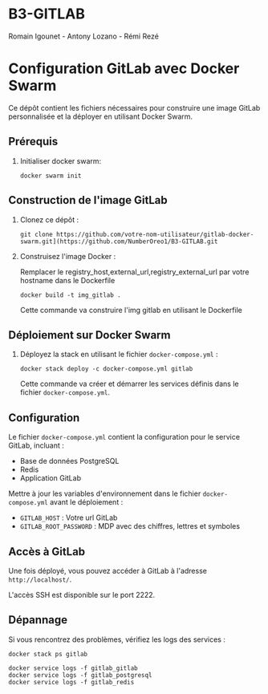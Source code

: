 # B3-GITLAB

Romain Igounet - Antony Lozano - Rémi Rezé

# Configuration GitLab avec Docker Swarm

Ce dépôt contient les fichiers nécessaires pour construire une image GitLab personnalisée et la déployer en utilisant Docker Swarm.

## Prérequis


1. Initialiser docker swarm:
   ```
   docker swarm init
   ```

## Construction de l'image GitLab

1. Clonez ce dépôt :
   ```
   git clone https://github.com/votre-nom-utilisateur/gitlab-docker-swarm.git](https://github.com/NumberOreo1/B3-GITLAB.git
   ```

2. Construisez l'image Docker :

   Remplacer le registry_host,external_url,registry_external_url par votre hostname dans le Dockerfile
   
   ```
   docker build -t img_gitlab .
   ```

   Cette commande va construire l'img gitlab en utilisant le Dockerfile

## Déploiement sur Docker Swarm

1. Déployez la stack en utilisant le fichier `docker-compose.yml` :
   ```
   docker stack deploy -c docker-compose.yml gitlab
   ```

   Cette commande va créer et démarrer les services définis dans le fichier `docker-compose.yml`.

## Configuration

Le fichier `docker-compose.yml` contient la configuration pour le service GitLab, incluant :

- Base de données PostgreSQL
- Redis
- Application GitLab

Mettre à jour les variables d'environnement dans le fichier `docker-compose.yml` avant le déploiement :

- `GITLAB_HOST` : Votre url GitLab
- `GITLAB_ROOT_PASSWORD` : MDP avec des chiffres, lettres et symboles 

## Accès à GitLab

Une fois déployé, vous pouvez accéder à GitLab à l'adresse `http://localhost/`.

L'accès SSH est disponible sur le port 2222.

## Dépannage

Si vous rencontrez des problèmes, vérifiez les logs des services :

```
docker stack ps gitlab

docker service logs -f gitlab_gitlab
docker service logs -f gitlab_postgresql
docker service logs -f gitlab_redis
```
